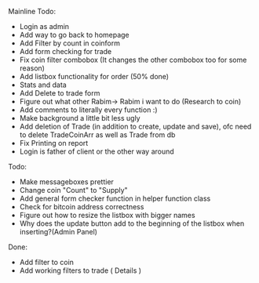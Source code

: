 ﻿Mainline Todo:
* Login as admin
* Add way to go back to homepage
* Add Filter by count in coinform
* Add form checking for trade
* Fix coin filter combobox (It changes the other combobox too for some reason)
* Add listbox functionality for order (50% done)
* Stats and data
* Add Delete to trade form
* Figure out what other Rabim-> Rabim i want to do (Research to coin)
* Add comments to literally every function :)
* Make background a little bit less ugly
* Add deletion of Trade (in addition to create, update and save), ofc need to delete TradeCoinArr as well as Trade from db
* Fix Printing on report
* Login is father of client or the other way around

Todo: 
* Make messageboxes prettier
* Change coin "Count" to "Supply"
* Add general form checker function in helper function class
* Check for bitcoin address correctness
* Figure out how to resize the listbox with bigger names
* Why does the update button add to the beginning of the listbox when inserting?(Admin Panel)

Done:
* Add filter to coin
* Add working filters to trade ( Details )
